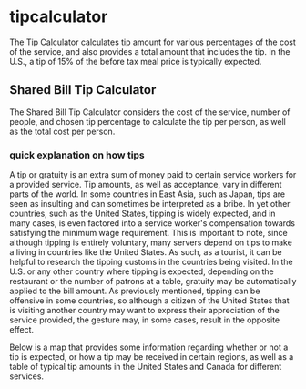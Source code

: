 # tipcalculator
<p> The Tip Calculator calculates tip amount for various percentages of the cost of the service, and also provides a total amount that includes the tip. In the U.S., a tip of 15% of the before tax meal price is typically expected.<p>
<h2>Shared Bill Tip Calculator</h2>
  <p>The Shared Bill Tip Calculator considers the cost of the service, number of people, and chosen tip percentage to calculate the tip per person, as well as the total cost per person.<p>

  <h3>quick explanation on how tips</h3>
  <p> A tip or gratuity is an extra sum of money paid to certain service workers for a provided service. Tip amounts, as well as acceptance, vary in different parts of the world. In some countries in East Asia, such as Japan, tips are seen as insulting and can sometimes be interpreted as a bribe. In yet other countries, such as the United States, tipping is widely expected, and in many cases, is even factored into a service worker's compensation towards satisfying the minimum wage requirement. This is important to note, since although tipping is entirely voluntary, many servers depend on tips to make a living in countries like the United States. As such, as a tourist, it can be helpful to research the tipping customs in the countries being visited. In the U.S. or any other country where tipping is expected, depending on the restaurant or the number of patrons at a table, gratuity may be automatically applied to the bill amount. As previously mentioned, tipping can be offensive in some countries, so although a citizen of the United States that is visiting another country may want to express their appreciation of the service provided, the gesture may, in some cases, result in the opposite effect.

Below is a map that provides some information regarding whether or not a tip is expected, or how a tip may be received in certain regions, as well as a table of typical tip amounts in the United States and Canada for different services.<p>
 
    
